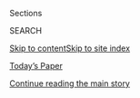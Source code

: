 <div id="app">

<div>

<div class="NYTAppHideMasthead css-1r6wvpq e1suatyy0">

<div class="section css-ui9rw0 e1suatyy2">

<div class="css-eph4ug er09x8g0">

<div class="css-6n7j50">

</div>

<span class="css-1dv1kvn">Sections</span>

<div class="css-10488qs">

<span class="css-1dv1kvn">SEARCH</span>

</div>

[Skip to content](#site-content)[Skip to site
index](#site-index)

</div>

<div class="css-10698na e1huz5gh0">

</div>

</div>

<div id="masthead-bar-one" class="section hasLinks css-15hmgas e1csuq9d3">

<div class="css-uqyvli e1csuq9d0">

</div>

<div class="css-1uqjmks e1csuq9d1">

</div>

<div class="css-9e9ivx">

[](https://myaccount.nytimes3xbfgragh.onion/auth/login?response_type=cookie&client_id=vi)

</div>

<div class="css-1bvtpon e1csuq9d2">

[Today’s Paper](https://www.nytimes3xbfgragh.onion/section/todayspaper)

</div>

</div>

</div>

</div>

<div data-aria-hidden="false">

<div id="site-content" data-role="main">

<div id="top-wrapper" class="css-15p45cc eaca97t0" type="top">

<div id="top-slug" class="css-19x0jxb eaca97t1" hidden="">

Advertisement

</div>

[Continue reading the main
story](#after-top)

<div class="ad top-wrapper" style="text-align:center;height:100%;display:block;min-height:90px">

<div id="top" class="place-ad" data-position="top" data-size-key="top">

</div>

</div>

<div id="after-top">

</div>

</div>

<div id="byline" class="section css-15h4p1b e9abtgs0">

<div class="css-1j21atc e1svk9qx1">

<div class="css-nfcc9b e1svk9qx3">

<div class="css-cnx41t">

![Portrait of Sarah
Mervosh](https://static01.graylady3jvrrxbe.onion/images/2018/07/18/multimedia/author-sarah-mervosh/author-sarah-mervosh-thumbLarge-v3.png)

</div>

<div class="css-vl9dhg e1svk9qx5">

<div class="css-1nrhkj6 e1svk9qx6">

# Sarah Mervosh

</div>

## <span></span>

Sarah Mervosh is a national reporter based in New York, covering a wide
variety of news and feature stories across the country. A Pittsburgh
native, she previously worked as a reporter at The Dallas Morning News.

</div>

</div>

</div>

<div>

<div id="mid1-wrapper" class="css-1mn4oms eaca97t0" type="rank">

<div id="mid1-slug" class="css-1tag3rd eaca97t1">

Advertisement

</div>

[Continue reading the main
story](#after-mid1)

<div id="mid1" class="ad mid1-wrapper" style="text-align:center;height:100%;display:block">

</div>

<div id="after-mid1">

</div>

</div>

</div>

<div class="css-185go5a e1o5byef0">

<div class="css-15cbhtu">

  - [Latest](#stream-panel)
  - <span class="css-6n7j50">Search</span>
    <div class="control">
    <div class="label-container css-1dv1kvn">
    Search
    </div>
    <div class="css-wm4t3d">
    **<span id="clear-search-input" class="css-1dv1kvn">Clear this text
    input</span>
    </div>
    </div>
    <span class="css-1iovbfw"></span>

<div id="stream-panel" class="section css-8msx5b e1jz0cab1">

<div class="css-13mho3u">

1.  
    
    <div class="css-1cp3ece">
    
    <div class="css-1l4spti">
    
    [](/2020/08/03/us/school-closing-coronavirus.html)
    
    <div class="css-79elbk">
    
    ![](https://static01.graylady3jvrrxbe.onion/images/2020/08/03/us/03VIRUS-SCHOOLS-corinth/merlin_175033581_42fb4b24-0f58-473e-b4ff-1626dbdbfce8-thumbWide.jpg?quality=75&auto=webp&disable=upscale)
    
    </div>
    
    ## As the Coronavirus Comes to School, a Tough Choice: When to Close
    
    As schools in the South and the Midwest reopen this week, officials
    must decide what steps to take as staff members and students test
    positive.
    
    <div class="css-1nqbnmb ea5icrr0">
    
    By <span class="css-1n7hynb">Sarah Mervosh <span>and</span> Shawn
    Hubler</span>
    
    </div>
    
    </div>
    
    <div class="css-1lc2l26 e1xfvim33">
    
    </div>
    
    </div>

2.  
    
    <div class="css-1cp3ece">
    
    <div class="css-1l4spti">
    
    [](/2020/07/31/us/coronavirus-masks-enforcement-key-west.html)
    
    <div class="css-79elbk">
    
    ![](https://static01.graylady3jvrrxbe.onion/images/2020/08/02/us/02virus-enforce/merlin_174920355_0cd057bc-cad1-4dd5-bba5-4eb798d4e1a2-thumbWide.jpg?quality=75&auto=webp&disable=upscale)
    
    </div>
    
    ## Wear Your Mask. Please. No, Not on Your Chin.
    
    More than 30 states have enacted mask requirements to guard against
    the coronavirus. But local authorities have had a difficult time
    enforcing them.
    
    <div class="css-1nqbnmb ea5icrr0">
    
    By <span class="css-1n7hynb">Frances
    Robles</span>
    
    </div>
    
    </div>
    
    <div class="css-1lc2l26 e1xfvim33">
    
    </div>
    
    </div>

3.  
    
    <div class="css-1cp3ece">
    
    <div class="css-1l4spti">
    
    [](/2020/07/29/us/coronavirus-deaths-150000.html)
    
    <div class="css-79elbk">
    
    ![](https://static01.graylady3jvrrxbe.onion/images/2020/07/29/us/29virus-deaths02/29virus-deaths02-thumbWide.jpg?quality=75&auto=webp&disable=upscale)
    
    </div>
    
    ## U.S. Surpasses 150,000 Coronavirus Deaths, Far Eclipsing Projections
    
    The national toll shows how difficult predicting the virus — or
    human behavior — can be. President Trump and leading experts have at
    times said that deaths would be much lower.
    
    <div class="css-1nqbnmb ea5icrr0">
    
    By <span class="css-1n7hynb">Nicholas
    Bogel-Burroughs</span>
    
    </div>
    
    </div>
    
    <div class="css-1lc2l26 e1xfvim33">
    
    </div>
    
    </div>

4.  
    
    <div class="css-1cp3ece">
    
    <div class="css-1l4spti">
    
    [](/2020/07/24/us/coronavirus-arizona.html)
    
    <div class="css-79elbk">
    
    ![](https://static01.graylady3jvrrxbe.onion/images/2020/07/24/us/24VIRUS-ARIZONA-williams/24VIRUS-ARIZONA-williams-thumbWide-v2.jpg?quality=75&auto=webp&disable=upscale)
    
    </div>
    
    ## What Arizona’s Tenuous Virus Plateau Could Teach Us
    
    Is it possible to stabilize coronavirus infections without going
    into full lockdown? The hardest-hit Sun Belt states are offering a
    real-time experiment.
    
    <div class="css-1nqbnmb ea5icrr0">
    
    By <span class="css-1n7hynb">Sarah Mervosh <span>and</span> Simon
    Romero</span>
    
    </div>
    
    </div>
    
    <div class="css-1lc2l26 e1xfvim33">
    
    </div>
    
    </div>

5.  
    
    <div class="css-1cp3ece">
    
    <div class="css-1l4spti">
    
    [](/2020/07/23/us/california-covid-19-cases.html)
    
    <div class="css-79elbk">
    
    ![](https://static01.graylady3jvrrxbe.onion/images/2020/07/23/us/23VIRUS-CALIFORNIA-boardwalk2/merlin_174857235_21b80054-b926-4cd2-beb2-697bff1c933b-thumbWide.jpg?quality=75&auto=webp&disable=upscale)
    
    </div>
    
    ## ‘It’s Emotional Whiplash’: California Is Once Again at the Center of the Virus Crisis
    
    The state was the first to issue a stay-at-home order, helping to
    control an early outbreak. It has now surpassed New York for the
    most known cases of the virus.
    
    <div class="css-1nqbnmb ea5icrr0">
    
    By <span class="css-1n7hynb">Tim Arango <span>and</span> Sarah
    Mervosh</span>
    
    </div>
    
    </div>
    
    <div class="css-1lc2l26 e1xfvim33">
    
    </div>
    
    </div>

6.  
    
    <div class="css-1cp3ece">
    
    <div class="css-1l4spti">
    
    [](/interactive/2020/07/23/us/coronavirus-hospitalizations-us.html)
    
    <div class="css-79elbk">
    
    ![](https://static01.graylady3jvrrxbe.onion/images/2020/07/22/us/coronavirus-hospitalizations-us-promo-1595468186958/coronavirus-hospitalizations-us-promo-1595468186958-thumbWide-v9.png?quality=75&auto=webp&disable=upscale)
    
    </div>
    
    ## Where the Virus Is Sending People to Hospitals
    
    New data from nearly 50 cities shows the number of people
    hospitalized with coronavirus is rising in a wide expanse of hot
    spots around the country.
    
    <div class="css-1nqbnmb ea5icrr0">
    
    By <span class="css-1n7hynb">Lazaro Gamio, Sarah Mervosh
    <span>and</span> Keith
    Collins</span>
    
    </div>
    
    </div>
    
    <div class="css-1lc2l26 e1xfvim33">
    
    </div>
    
    </div>

7.  
    
    <div class="css-1cp3ece">
    
    <div class="css-1l4spti">
    
    [](/2020/07/22/us/coronavirus-hospitalizations-near-peak.html)
    
    <div class="css-79elbk">
    
    ![](https://static01.graylady3jvrrxbe.onion/images/2020/07/22/us/22VIRUS-HOSPITALIZATIONS-nc/merlin_174692424_192772b6-f34a-41a3-987b-de5ddef9aedd-thumbWide.jpg?quality=75&auto=webp&disable=upscale)
    
    </div>
    
    ## U.S. Hospitalizations for the Coronavirus Near April Peak
    
    The rising hospitalizations reflect the scale of serious illnesses:
    Nearly as many people are in hospitals now as there were when New
    York was at its worst.
    
    <div class="css-1nqbnmb ea5icrr0">
    
    By <span class="css-1n7hynb">Nicholas Bogel-Burroughs
    <span>and</span> Sarah
    Mervosh</span>
    
    </div>
    
    </div>
    
    <div class="css-1lc2l26 e1xfvim33">
    
    </div>
    
    </div>

8.  
    
    <div class="css-1cp3ece">
    
    <div class="css-1l4spti">
    
    [](/2020/07/16/us/coronavirus-masks.html)
    
    <div class="css-79elbk">
    
    ![](https://static01.graylady3jvrrxbe.onion/images/2020/07/16/us/16virus-masks05/merlin_174293298_ec953435-cc00-469e-a828-d6143bfb7f35-thumbWide.jpg?quality=75&auto=webp&disable=upscale)
    
    </div>
    
    ## Mask Rules Expand Across U.S. as Clashes Over the Mandates Intensify
    
    More retailers and states are instituting mask requirements, but
    tensions are mounting for people who see the rules as infringements.
    
    <div class="css-1nqbnmb ea5icrr0">
    
    By <span class="css-1n7hynb">Sarah Mervosh, Manny Fernandez
    <span>and</span> Campbell
    Robertson</span>
    
    </div>
    
    </div>
    
    <div class="css-1lc2l26 e1xfvim33">
    
    </div>
    
    </div>

9.  
    
    <div class="css-1cp3ece">
    
    <div class="css-1l4spti">
    
    [](/2020/07/15/us/oklahoma-governor-coronavirus-stitt.html)
    
    <div class="css-79elbk">
    
    ![](https://static01.graylady3jvrrxbe.onion/images/2020/07/15/us/15VIRUS-OKLAHOMA-swap/15VIRUS-OKLAHOMA-swap-thumbWide.jpg?quality=75&auto=webp&disable=upscale)
    
    </div>
    
    ## Oklahoma Governor Tests Positive for Coronavirus
    
    Gov. Kevin Stitt said he was “pretty shocked” to become the first
    governor known to have contracted the virus. Oklahoma has averaged
    more than 640 new cases per day over the past week.
    
    <div class="css-1nqbnmb ea5icrr0">
    
    By <span class="css-1n7hynb">Manny Fernandez <span>and</span> Sarah
    Mervosh</span>
    
    </div>
    
    </div>
    
    <div class="css-1lc2l26 e1xfvim33">
    
    </div>
    
    </div>

10. 
    
    <div class="css-1cp3ece">
    
    <div class="css-1l4spti">
    
    [](/2020/07/15/us/national-parks-reopening.html)
    
    <div class="css-79elbk">
    
    ![](https://static01.graylady3jvrrxbe.onion/images/2020/07/16/us/16virus-parks01/00virus-parks01-thumbWide.jpg?quality=75&auto=webp&disable=upscale)
    
    </div>
    
    ## Western Outbreaks Threaten Tourist Season at National Parks
    
    Americans crave outdoor recreation more than ever. But national
    parks — sometimes many miles from equipped hospitals — are grappling
    with how to safely stay open.
    
    <div class="css-1nqbnmb ea5icrr0">
    
    By <span class="css-1n7hynb">Elizabeth Williamson <span>and</span>
    Sarah Mervosh</span>
    
    </div>
    
    </div>
    
    <div class="css-1lc2l26 e1xfvim33">
    
    </div>
    
    </div>

<div class="css-13mho3u">

<div class="css-1t62hi8">

<div class="css-1stvaey">

Show
More

<div>

<div style="border:0;clip:rect(0 0 0 0);height:1px;margin:-1px;overflow:hidden;white-space:nowrap;padding:0;width:1px;position:absolute" data-role="log" data-aria-live="assertive">

</div>

<div style="border:0;clip:rect(0 0 0 0);height:1px;margin:-1px;overflow:hidden;white-space:nowrap;padding:0;width:1px;position:absolute" data-role="log" data-aria-live="assertive">

</div>

<div style="border:0;clip:rect(0 0 0 0);height:1px;margin:-1px;overflow:hidden;white-space:nowrap;padding:0;width:1px;position:absolute" data-role="log" data-aria-live="polite">

</div>

<div style="border:0;clip:rect(0 0 0 0);height:1px;margin:-1px;overflow:hidden;white-space:nowrap;padding:0;width:1px;position:absolute" data-role="log" data-aria-live="polite">

</div>

</div>

</div>

</div>

</div>

</div>

<div class="css-g6hk37 supplemental">

<div id="mid2-wrapper" class="css-10wkyv7 eaca97t0" type="lede">

<div id="mid2-slug" class="css-1tag3rd eaca97t1">

Advertisement

</div>

[Continue reading the main
story](#after-mid2)

<div id="mid2" class="ad mid2-wrapper" style="text-align:center;height:100%;display:block;min-height:250px">

</div>

<div id="after-mid2">

</div>

</div>

## Follow Elsewhere

<div class="module-body">

  - [**<span data-aria-hidden="true">smervosh</span><span class="css-1dv1kvn">twitter
    page for smervosh</span>](https://twitter.com/smervosh)

</div>

</div>

</div>

</div>

</div>

</div>

</div>

## Site Index

<div>

</div>

## Site Information Navigation

  - [© <span>2020</span> <span>The New York Times
    Company</span>](https://help.nytimes3xbfgragh.onion/hc/en-us/articles/115014792127-Copyright-notice)

<!-- end list -->

  - [NYTCo](https://www.nytco.com/)
  - [Contact
    Us](https://help.nytimes3xbfgragh.onion/hc/en-us/articles/115015385887-Contact-Us)
  - [Work with us](https://www.nytco.com/careers/)
  - [Advertise](https://nytmediakit.com/)
  - [T Brand Studio](http://www.tbrandstudio.com/)
  - [Your Ad
    Choices](https://www.nytimes3xbfgragh.onion/privacy/cookie-policy#how-do-i-manage-trackers)
  - [Privacy](https://www.nytimes3xbfgragh.onion/privacy)
  - [Terms of
    Service](https://help.nytimes3xbfgragh.onion/hc/en-us/articles/115014893428-Terms-of-service)
  - [Terms of
    Sale](https://help.nytimes3xbfgragh.onion/hc/en-us/articles/115014893968-Terms-of-sale)
  - [Site
    Map](https://spiderbites.nytimes3xbfgragh.onion)
  - [Help](https://help.nytimes3xbfgragh.onion/hc/en-us)
  - [Subscriptions](https://www.nytimes3xbfgragh.onion/subscription?campaignId=37WXW)

</div>

</div>
